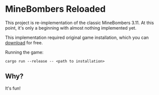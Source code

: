 # MineBombers Reloaded

This project is re-implementation of the classic MineBombers 3.11. At this point, it's only a beginning with almost nothing implemented yet.

This implementation required original game installation, which you can [download] for free.

Running the game:

```
cargo run --release -- <path to installation>
```

## Why?

It's fun!



[download]: https://dosgames.com/game/mine-bombers/
